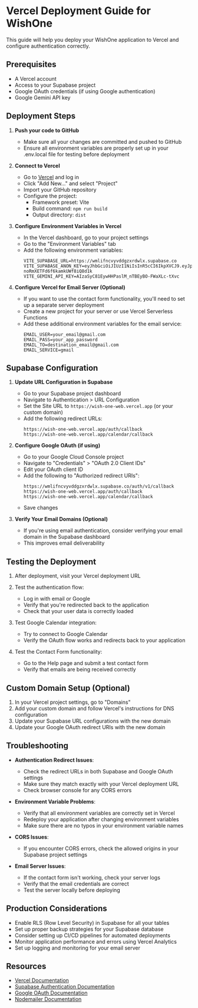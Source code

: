 # Vercel Deployment Guide for WishOne

This guide will help you deploy your WishOne application to Vercel and configure authentication correctly.

## Prerequisites

- A Vercel account
- Access to your Supabase project
- Google OAuth credentials (if using Google authentication)
- Google Gemini API key

## Deployment Steps

1. **Push your code to GitHub**
   - Make sure all your changes are committed and pushed to GitHub
   - Ensure all environment variables are properly set up in your .env.local file for testing before deployment

2. **Connect to Vercel**
   - Go to [Vercel](https://vercel.com) and log in
   - Click "Add New..." and select "Project"
   - Import your GitHub repository
   - Configure the project:
     - Framework preset: Vite
     - Build command: `npm run build`
     - Output directory: `dist`

3. **Configure Environment Variables in Vercel**
   - In the Vercel dashboard, go to your project settings
   - Go to the "Environment Variables" tab
   - Add the following environment variables:
     ```
     VITE_SUPABASE_URL=https://wmlifncvyvddgzxrdwlx.supabase.co
     VITE_SUPABASE_ANON_KEY=eyJhbGciOiJIUzI1NiIsInR5cCI6IkpXVCJ9.eyJpc3MiOiJzdXBhYmFzZSIsInJlZiI6IndtbGlmbmN2eXZkZGd6eHJkd2x4Iiwicm9sZSI6ImFub24iLCJpYXQiOjE3NDE1NDUyMTcsImV4cCI6MjA1NzEyMTIxN30.i1_CcAaoGx3f1GTh-noRmXETFd6f6kamkUWf8iQ8d1k
     VITE_GEMINI_API_KEY=AIzaSyC81EywHHPaslM_nTBEyBO-FWaXLc-tXvc
     ```

4. **Configure Vercel for Email Server (Optional)**
   - If you want to use the contact form functionality, you'll need to set up a separate server deployment
   - Create a new project for your server or use Vercel Serverless Functions
   - Add these additional environment variables for the email service:
     ```
     EMAIL_USER=your_email@gmail.com
     EMAIL_PASS=your_app_password
     EMAIL_TO=destination_email@gmail.com
     EMAIL_SERVICE=gmail
     ```

## Supabase Configuration

1. **Update URL Configuration in Supabase**
   - Go to your Supabase project dashboard
   - Navigate to Authentication > URL Configuration
   - Set the Site URL to `https://wish-one-web.vercel.app` (or your custom domain)
   - Add the following redirect URLs:
     ```
     https://wish-one-web.vercel.app/auth/callback
     https://wish-one-web.vercel.app/calendar/callback
     ```

2. **Configure Google OAuth (if using)**
   - Go to your Google Cloud Console project
   - Navigate to "Credentials" > "OAuth 2.0 Client IDs"
   - Edit your OAuth client ID
   - Add the following to "Authorized redirect URIs":
     ```
     https://wmlifncvyvddgzxrdwlx.supabase.co/auth/v1/callback
     https://wish-one-web.vercel.app/auth/callback
     https://wish-one-web.vercel.app/calendar/callback
     ```
   - Save changes

3. **Verify Your Email Domains (Optional)**
   - If you're using email authentication, consider verifying your email domain in the Supabase dashboard
   - This improves email deliverability

## Testing the Deployment

1. After deployment, visit your Vercel deployment URL
2. Test the authentication flow:
   - Log in with email or Google
   - Verify that you're redirected back to the application
   - Check that your user data is correctly loaded

3. Test Google Calendar integration:
   - Try to connect to Google Calendar
   - Verify the OAuth flow works and redirects back to your application

4. Test the Contact Form functionality:
   - Go to the Help page and submit a test contact form
   - Verify that emails are being received correctly

## Custom Domain Setup (Optional)

1. In your Vercel project settings, go to "Domains"
2. Add your custom domain and follow Vercel's instructions for DNS configuration
3. Update your Supabase URL configurations with the new domain
4. Update your Google OAuth redirect URIs with the new domain

## Troubleshooting

- **Authentication Redirect Issues**:
  - Check the redirect URLs in both Supabase and Google OAuth settings
  - Make sure they match exactly with your Vercel deployment URL
  - Check browser console for any CORS errors

- **Environment Variable Problems**:
  - Verify that all environment variables are correctly set in Vercel
  - Redeploy your application after changing environment variables
  - Make sure there are no typos in your environment variable names

- **CORS Issues**:
  - If you encounter CORS errors, check the allowed origins in your Supabase project settings

- **Email Server Issues**:
  - If the contact form isn't working, check your server logs
  - Verify that the email credentials are correct
  - Test the server locally before deploying

## Production Considerations

- Enable RLS (Row Level Security) in Supabase for all your tables
- Set up proper backup strategies for your Supabase database
- Consider setting up CI/CD pipelines for automated deployments
- Monitor application performance and errors using Vercel Analytics
- Set up logging and monitoring for your email server

## Resources

- [Vercel Documentation](https://vercel.com/docs)
- [Supabase Authentication Documentation](https://supabase.com/docs/guides/auth)
- [Google OAuth Documentation](https://developers.google.com/identity/protocols/oauth2)
- [Nodemailer Documentation](https://nodemailer.com/about/) 